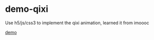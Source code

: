 # demo-qixi
Use h5/js/css3 to implement the qixi animation, learned it from imoooc

[demo](https://shirley5li.github.io/demo-qixi/index.html)
